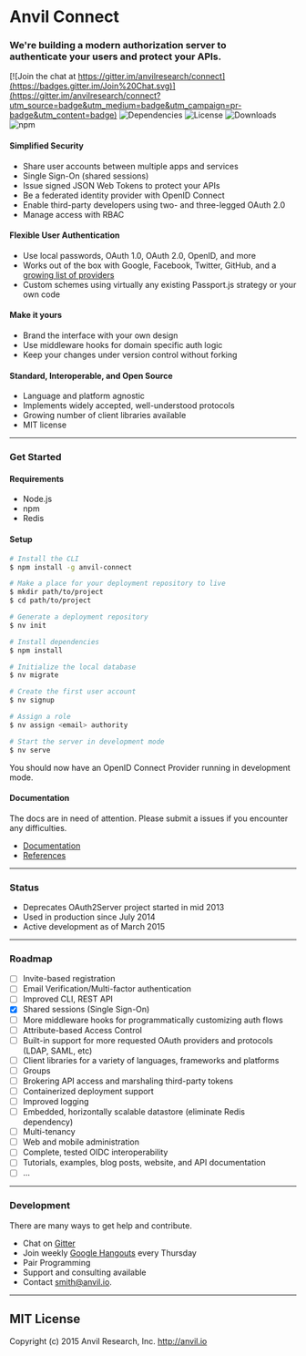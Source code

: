 # Anvil Connect

### We're building a modern authorization server to <br>authenticate your users and protect your APIs.

[![Join the chat at https://gitter.im/anvilresearch/connect](https://badges.gitter.im/Join%20Chat.svg)](https://gitter.im/anvilresearch/connect?utm_source=badge&utm_medium=badge&utm_campaign=pr-badge&utm_content=badge) ![Dependencies](https://img.shields.io/david/anvilresearch/connect.svg) ![License](https://img.shields.io/github/license/anvilresearch/connect.svg) ![Downloads](https://img.shields.io/npm/dm/anvil-connect.svg) ![npm](https://img.shields.io/npm/v/anvil-connect.svg)

#### Simplified Security

- Share user accounts between multiple apps and services
- Single Sign-On (shared sessions)
- Issue signed JSON Web Tokens to protect your APIs
- Be a federated identity provider with OpenID Connect
- Enable third-party developers using two- and three-legged OAuth 2.0
- Manage access with RBAC

#### Flexible User Authentication

- Use local passwords, OAuth 1.0, OAuth 2.0, OpenID, and more
- Works out of the box with Google, Facebook, Twitter, GitHub, and a [growing list of providers](https://github.com/christiansmith/anvil-connect/tree/master/providers)
- Custom schemes using virtually any existing Passport.js strategy or your own code

#### Make it yours

- Brand the interface with your own design
- Use middleware hooks for domain specific auth logic
- Keep your changes under version control without forking

#### Standard, Interoperable, and Open Source

- Language and platform agnostic
- Implements widely accepted, well-understood protocols
- Growing number of client libraries available
- MIT license

***

### Get Started

#### Requirements

* Node.js
* npm
* Redis

#### Setup

```bash
# Install the CLI
$ npm install -g anvil-connect

# Make a place for your deployment repository to live
$ mkdir path/to/project
$ cd path/to/project

# Generate a deployment repository
$ nv init

# Install dependencies
$ npm install

# Initialize the local database
$ nv migrate

# Create the first user account
$ nv signup

# Assign a role
$ nv assign <email> authority

# Start the server in development mode
$ nv serve
```

You should now have an OpenID Connect Provider running in development mode.

#### Documentation

The docs are in need of attention. Please submit a issues if you encounter any difficulties.

* [Documentation](https://github.com/christiansmith/anvil-connect/wiki/Documentation)
* [References](https://github.com/christiansmith/anvil-connect/wiki/References)

***

### Status

- Deprecates OAuth2Server project started in mid 2013
- Used in production since July 2014
- Active development as of March 2015

***

### Roadmap

* [ ] Invite-based registration
* [ ] Email Verification/Multi-factor authentication
* [ ] Improved CLI, REST API
* [x] Shared sessions (Single Sign-On)
* [ ] More middleware hooks for programmatically customizing auth flows
* [ ] Attribute-based Access Control
* [ ] Built-in support for more requested OAuth providers and protocols (LDAP, SAML, etc)
* [ ] Client libraries for a variety of languages, frameworks and platforms
* [ ] Groups
* [ ] Brokering API access and marshaling third-party tokens
* [ ] Containerized deployment support
* [ ] Improved logging
* [ ] Embedded, horizontally scalable datastore (eliminate Redis dependency)
* [ ] Multi-tenancy
* [ ] Web and mobile administration
* [ ] Complete, tested OIDC interoperability
* [ ] Tutorials, examples, blog posts, website, and API documentation
* [ ] ...

***

### Development

There are many ways to get help and contribute.

* Chat on [Gitter](https://gitter.im/anvilresearch/connect)
* Join weekly [Google Hangouts](https://www.google.com/calendar/embed?src=anvil.io_3leor1jds8ne3rj0lauh8hboes%40group.calendar.google.com&ctz=America/Los_Angeles) every Thursday
* Pair Programming
* Support and consulting available
* Contact smith@anvil.io.


***

## MIT License

Copyright (c) 2015 Anvil Research, Inc. http://anvil.io

